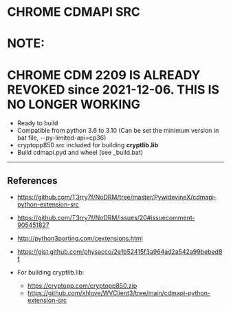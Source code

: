 # CHROME CDMAPI SRC

# NOTE:
# CHROME CDM 2209 IS ALREADY REVOKED since 2021-12-06. THIS IS NO LONGER WORKING

- Ready to build
- Compatible from python 3.6 to 3.10 (Can be set the minimum version in bat file, --py-limited-api=cp36)
- cryptopp850 src included for building **cryptlib.lib**
- Build cdmapi.pyd and wheel (see _build.bat)
---

## References
- https://github.com/T3rry7f/NoDRM/tree/master/PywidevineX/cdmapi-python-extension-src
- https://github.com/T3rry7f/NoDRM/issues/20#issuecomment-905451827
- http://python3porting.com/cextensions.html
- https://gist.github.com/physacco/2e1b52415f3a964ad2a542a99bebed8f

- For building cryptlib.lib:
    - https://cryptopp.com/cryptopp850.zip
    - https://github.com/xhlove/WVClient3/tree/main/cdmapi-python-extension-src
